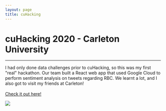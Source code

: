 ```yaml
---
layout: page
title: cuHacking
---
```

<h1>
cuHacking 2020 - Carleton University
</h1>
<hr>
<p>
 I had only done data challenges prior to cuHacking, so this was my first "real" hackathon. Our team built a React web app that used Google Cloud to perform sentiment analysis on tweets regarding RBC. We learnt a lot, and I also got to visit my friends at Carleton!
<br><br>
 <a href="http://rbcsentiment.herokuapp.com/" target="_blank">Check it out here!</a> 
</p>

<a href="http://rbcsentiment.herokuapp.com/" target="_blank">
    <img src="{{ site.url }}/assets/cuHacking/homepage.PNG">
</a>